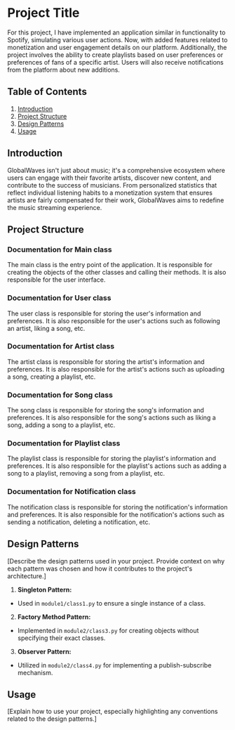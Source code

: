# Project Title

For this project, I have implemented an application similar in functionality to Spotify, simulating various user actions. Now, with added features related to monetization and user engagement details on our platform. Additionally, the project involves the ability to create playlists based on user preferences or preferences of fans of a specific artist. Users will also receive notifications from the platform about new additions.

## Table of Contents

1. [Introduction](#introduction)
2. [Project Structure](#project-structure)
3. [Design Patterns](#design-patterns)
4. [Usage](#usage)

## Introduction

GlobalWaves isn't just about music; it's a comprehensive ecosystem where users can engage with their favorite artists, discover new content, and contribute to the success of musicians. From personalized statistics that reflect individual listening habits to a monetization system that ensures artists are fairly compensated for their work, GlobalWaves aims to redefine the music streaming experience.

## Project Structure

### Documentation for Main class
The main class is the entry point of the application. It is responsible for creating the objects of the other classes and calling their methods. It is also responsible for the user interface.
### Documentation for User class
The user class is responsible for storing the user's information and preferences. It is also responsible for the user's actions such as following an artist, liking a song, etc.
### Documentation for Artist class
The artist class is responsible for storing the artist's information and preferences. It is also responsible for the artist's actions such as uploading a song, creating a playlist, etc.
### Documentation for Song class
The song class is responsible for storing the song's information and preferences. It is also responsible for the song's actions such as liking a song, adding a song to a playlist, etc.
### Documentation for Playlist class
The playlist class is responsible for storing the playlist's information and preferences. It is also responsible for the playlist's actions such as adding a song to a playlist, removing a song from a playlist, etc.
### Documentation for Notification class
The notification class is responsible for storing the notification's information and preferences. It is also responsible for the notification's actions such as sending a notification, deleting a notification, etc.


## Design Patterns

[Describe the design patterns used in your project. Provide context on why each pattern was chosen and how it contributes to the project's architecture.]

1. **Singleton Pattern:**
  - Used in `module1/class1.py` to ensure a single instance of a class.

2. **Factory Method Pattern:**
  - Implemented in `module2/class3.py` for creating objects without specifying their exact classes.

3. **Observer Pattern:**
  - Utilized in `module2/class4.py` for implementing a publish-subscribe mechanism.

## Usage

[Explain how to use your project, especially highlighting any conventions related to the design patterns.]


